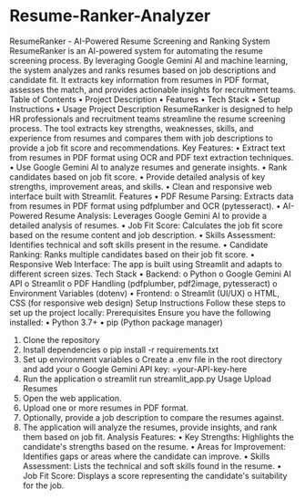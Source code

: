 # Resume-Ranker-Analyzer
ResumeRanker - AI-Powered Resume Screening and Ranking System
ResumeRanker is an AI-powered system for automating the resume screening process. By leveraging Google Gemini AI and machine learning, the system analyzes and ranks resumes based on job descriptions and candidate fit. It extracts key information from resumes in PDF format, assesses the match, and provides actionable insights for recruitment teams.
Table of Contents
•	Project Description
•	Features
•	Tech Stack
•	Setup Instructions
•	Usage
Project Description
ResumeRanker is designed to help HR professionals and recruitment teams streamline the resume screening process. The tool extracts key strengths, weaknesses, skills, and experience from resumes and compares them with job descriptions to provide a job fit score and recommendations.
Key Features:
•	Extract text from resumes in PDF format using OCR and PDF text extraction techniques.
•	Use Google Gemini AI to analyze resumes and generate insights.
•	Rank candidates based on job fit score.
•	Provide detailed analysis of key strengths, improvement areas, and skills.
•	Clean and responsive web interface built with Streamlit.
Features
•	PDF Resume Parsing: Extracts data from resumes in PDF format using pdfplumber and OCR (pytesseract).
•	AI-Powered Resume Analysis: Leverages Google Gemini AI to provide a detailed analysis of resumes.
•	Job Fit Score: Calculates the job fit score based on the resume content and job description.
•	Skills Assessment: Identifies technical and soft skills present in the resume.
•	Candidate Ranking: Ranks multiple candidates based on their job fit score.
•	Responsive Web Interface: The app is built using Streamlit and adapts to different screen sizes.
Tech Stack
•	Backend:
o	Python
o	Google Gemini AI API
o	Streamlit
o	PDF Handling (pdfplumber, pdf2image, pytesseract)
o	Environment Variables (dotenv)
•	Frontend:
o	Streamlit (UI/UX)
o	HTML, CSS (for responsive web design)
Setup Instructions
Follow these steps to set up the project locally:
Prerequisites
Ensure you have the following installed:
•	Python 3.7+
•	pip (Python package manager)
1.	Clone the repository
2.	Install dependencies 
o	pip install -r requirements.txt
3.	Set up environment variables
o	Create a .env file in the root directory and add your 
o	Google Gemini API key: =your-API-key-here
4.	Run the application
o	streamlit run streamlit_app.py
Usage
Upload Resumes
1.	Open the web application.
2.	Upload one or more resumes in PDF format.
3.	Optionally, provide a job description to compare the resumes against.
4.	The application will analyze the resumes, provide insights, and rank them based on job fit.
Analysis Features:
•	Key Strengths: Highlights the candidate's strengths based on the resume.
•	Areas for Improvement: Identifies gaps or areas where the candidate can improve.
•	Skills Assessment: Lists the technical and soft skills found in the resume.
•	Job Fit Score: Displays a score representing the candidate's suitability for the job.

